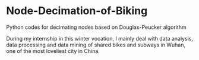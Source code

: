# Node-Decimation-of-Biking
Python codes for decimating nodes based on Douglas-Peucker algorithm

During my internship in this winter vocation, I mainly deal with data analysis, data processing and data mining of shared bikes and subways in Wuhan, one of the most loveliest city in China.
